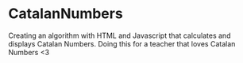 # CatalanNumbers
Creating an algorithm with HTML and Javascript that calculates and displays Catalan Numbers.
Doing this for a teacher that loves Catalan Numbers <3
